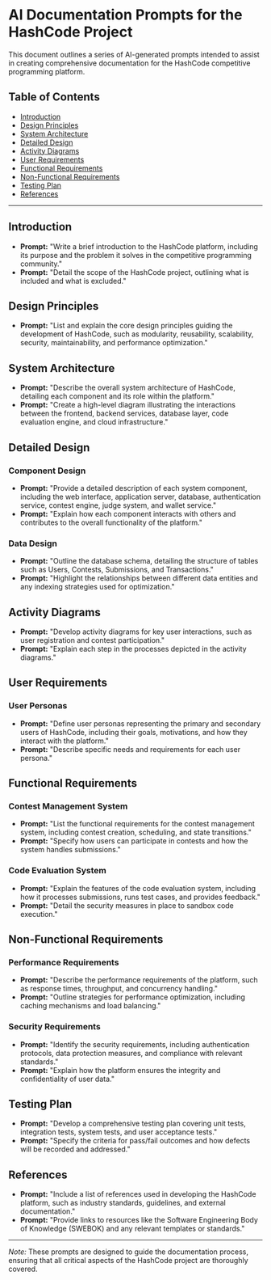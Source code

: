 # AI Documentation Prompts for the HashCode Project

This document outlines a series of AI-generated prompts intended to assist in creating comprehensive documentation for the HashCode competitive programming platform.

## Table of Contents

- [Introduction](#introduction)
- [Design Principles](#design-principles)
- [System Architecture](#system-architecture)
- [Detailed Design](#detailed-design)
- [Activity Diagrams](#activity-diagrams)
- [User Requirements](#user-requirements)
- [Functional Requirements](#functional-requirements)
- [Non-Functional Requirements](#non-functional-requirements)
- [Testing Plan](#testing-plan)
- [References](#references)

---

## Introduction

- **Prompt:** "Write a brief introduction to the HashCode platform, including its purpose and the problem it solves in the competitive programming community."
- **Prompt:** "Detail the scope of the HashCode project, outlining what is included and what is excluded."

## Design Principles

- **Prompt:** "List and explain the core design principles guiding the development of HashCode, such as modularity, reusability, scalability, security, maintainability, and performance optimization."

## System Architecture

- **Prompt:** "Describe the overall system architecture of HashCode, detailing each component and its role within the platform."
- **Prompt:** "Create a high-level diagram illustrating the interactions between the frontend, backend services, database layer, code evaluation engine, and cloud infrastructure."

## Detailed Design

### Component Design

- **Prompt:** "Provide a detailed description of each system component, including the web interface, application server, database, authentication service, contest engine, judge system, and wallet service."
- **Prompt:** "Explain how each component interacts with others and contributes to the overall functionality of the platform."

### Data Design

- **Prompt:** "Outline the database schema, detailing the structure of tables such as Users, Contests, Submissions, and Transactions."
- **Prompt:** "Highlight the relationships between different data entities and any indexing strategies used for optimization."

## Activity Diagrams

- **Prompt:** "Develop activity diagrams for key user interactions, such as user registration and contest participation."
- **Prompt:** "Explain each step in the processes depicted in the activity diagrams."

## User Requirements

### User Personas

- **Prompt:** "Define user personas representing the primary and secondary users of HashCode, including their goals, motivations, and how they interact with the platform."
- **Prompt:** "Describe specific needs and requirements for each user persona."

## Functional Requirements

### Contest Management System

- **Prompt:** "List the functional requirements for the contest management system, including contest creation, scheduling, and state transitions."
- **Prompt:** "Specify how users can participate in contests and how the system handles submissions."

### Code Evaluation System

- **Prompt:** "Explain the features of the code evaluation system, including how it processes submissions, runs test cases, and provides feedback."
- **Prompt:** "Detail the security measures in place to sandbox code execution."

## Non-Functional Requirements

### Performance Requirements

- **Prompt:** "Describe the performance requirements of the platform, such as response times, throughput, and concurrency handling."
- **Prompt:** "Outline strategies for performance optimization, including caching mechanisms and load balancing."

### Security Requirements

- **Prompt:** "Identify the security requirements, including authentication protocols, data protection measures, and compliance with relevant standards."
- **Prompt:** "Explain how the platform ensures the integrity and confidentiality of user data."

## Testing Plan

- **Prompt:** "Develop a comprehensive testing plan covering unit tests, integration tests, system tests, and user acceptance tests."
- **Prompt:** "Specify the criteria for pass/fail outcomes and how defects will be recorded and addressed."

## References

- **Prompt:** "Include a list of references used in developing the HashCode platform, such as industry standards, guidelines, and external documentation."
- **Prompt:** "Provide links to resources like the Software Engineering Body of Knowledge (SWEBOK) and any relevant templates or standards."

---

*Note:* These prompts are designed to guide the documentation process, ensuring that all critical aspects of the HashCode project are thoroughly covered.